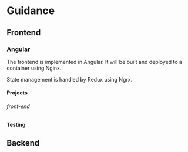 # Guidance

## Frontend

### Angular

The frontend is implemented in Angular. It will be built and deployed to a container using Nginx.

State management is handled by Redux using Ngrx.

#### Projects

###### front-end

#### Testing

## Backend
